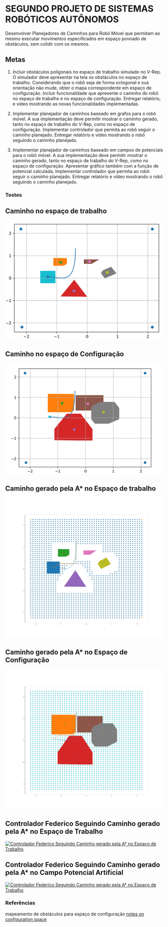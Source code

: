 # SEGUNDO PROJETO DE SISTEMAS ROBÓTICOS AUTÔNOMOS

Desenvolver Planejadores de Caminhos para Robô Móvel que
permitam ao mesmo executar movimentos especificados em espaço
povoado de obstáculos, sem colidir com os mesmos.


## Metas

1. Incluir obstáculos poligonais no espaço de trabalho simulado
no V-Rep. O simulador deve apresentar na tela os obstáculos
no espaço de trabalho. Considerando que o robô seja de forma
octogonal e sua orientação não mude, obter o mapa
correspondente em espaço de configuração. Incluir
funcionalidade que apresente o caminho do robô no espaço de
trabalho e no espaço de configuração. Entregar relatório, e
vídeo mostrando as novas funcionalidades implementadas.

2. Implementar planejador de caminhos baseado em grafos para o
robô móvel. A sua implementação deve permitir mostrar o
caminho gerado, tanto no espaço de trabalho do V-Rep, como
no espaço de configuração. Implementar controlador que
permita ao robô seguir o caminho planejado. Entregar relatório
e vídeo mostrando o robô seguindo o caminho planejado.


3. Implementar planejador de caminhos baseado em campos de
potenciais para o robô móvel. A sua implementação deve
permitir mostrar o caminho gerado, tanto no espaço de
trabalho do V-Rep, como no espaço de configuração.
Apresentar gráfico também com a função de potencial
calculada. Implementar controlador que permita ao robô seguir
o caminho planejado. Entregar relatório e vídeo mostrando o
robô seguindo o caminho planejado.


### Testes

## Caminho no espaço de trabalho
![](../assets/work_space_path.png)

## Caminho no espaço de Configuração
![](../assets/conf_space_path.png)


## Caminho gerado pela A* no Espaço de trabalho

![](../assets/work_space_with_graph.jpeg)

## Caminho gerado pela A* no Espaço de Configuração

![](../assets/conf_space_with_graph.jpeg)

## Controlador Federico Seguindo Caminho gerado pela A* no Espaço de Trabalho
[![Controlador Federico Seguindo Caminho gerado pela A* no Espaço de Trabalho](https://img.youtube.com/vi/MZlBS-d6O-Y/maxresdefault.jpg)](https://youtu.be/MZlBS-d6O-Y)

## Controlador Federico Seguindo Caminho gerado pela A* no Campo Potencial Artificial 
[![Controlador Federico Seguindo Caminho gerado pela A* no Espaço de Trabalho](https://img.youtube.com/vi/jtnPh2pygI4/maxresdefault.jpg)](https://youtu.be/jtnPh2pygI4)

### Referências

mapeamento de obstáculos para espaço de configuração [notes on configuration space](../docs/notes_on_configuration_space.md)
